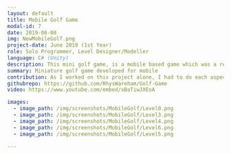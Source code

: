 ```yaml
---
layout: default
title: Mobile Golf Game
modal-id: 7
date: 2019-06-08
img: NewMobileGolf.png
project-date: June 2019 (1st Year)
role: Solo Programmer, Level Designer/Modeller 
language: C# (Unity)
description: This mini golf game, is a mobile based game which was a requirement to develop as a first year assignment. Within the game, there are 8 courses, each with varying designs and obstacles. The game also keeps score of how many shots the player takes before potting the ball. This project was made using the Unity Engine, and all levels were designed and modelled within Autodesk Maya.
summary: Miniature golf game developed for mobile
contribution: As I worked on this project alone, I had to do each aspect personally; planning, programming, level design and asset building.<br><br>Mechanics implemented<ul><li>Main Menu</li><li>Options Menu (Adjustable Sensitivity of Touch)</li><li>Mobile Input, touch input and button pressing</li><li>Tutorial Level</li><li>Golf Physics in Relation to Power and Bounce from Collisions</li><li>Adjustable Direction and Power</li><li>Score Tracker</li><li>Level Features (Bumps/Ramps, Teleporting Holes to Different Areas, Bounce Pads which Add More Force, Blockade with Button)</li></ul>
githubrepo: https://github.com/RhysWareham/Golf-Game
video: https://www.youtube.com/embed/xBaTiwJXEoA

images:
  - image_path: /img/screenshots/MobileGolf/Level0.png
  - image_path: /img/screenshots/MobileGolf/Level3.png
  - image_path: /img/screenshots/MobileGolf/Level4.png
  - image_path: /img/screenshots/MobileGolf/Level6.png
  - image_path: /img/screenshots/MobileGolf/Level5.png

---
```

